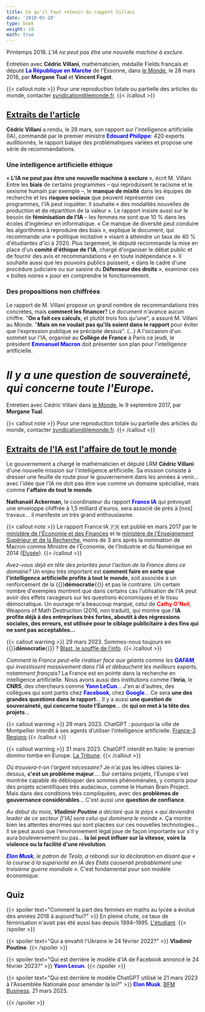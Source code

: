 ```yaml
---
title: Ce qu'il faut retenir du rapport Villani
date: '2018-03-28'
type: book
weight: 10
math: true
---
```


Printemps 2018. <i>L'IA ne peut pas être une nouvelle machine à exclure.</i>

<!--more-->

Entretien avec <b>Cédric Villani</b>, mathématicien, médaille Fields français et député <b style="color:blue;">La République en Marche</b> de l'Essonne, dans [le Monde](https://www.lemonde.fr/pixels/article/2018/03/28/intelligence-artificielle-ce-qu-il-faut-retenir-du-rapport-de-cedric-villani_5277697_4408996.html), le 28 mars 2018, par <b>Morgane Tual</b> et <b>Vincent Fagot</b>.

{{< callout note >}}
Pour une reproduction totale ou partielle des articles du monde, contacter [syndication@lemonde.fr](mailto:syndication@lemonde.fr).
{{< /callout >}}

## [Extraits de l'article](https://www.lemonde.fr/pixels/article/2018/03/28/intelligence-artificielle-ce-qu-il-faut-retenir-du-rapport-de-cedric-villani_5277697_4408996.html)

<b>Cédric Villani</b> a rendu, le 28 mars, son rapport sur l'intelligence artificielle (IA), commandé par le premier ministre <b style="color:blue;">Edouard Philippe</b>: 420 experts auditionnés, le rapport balaye des problématiques variées et propose une série de recommandations.

### Une intelligence artificielle éthique
« <b>L'IA ne peut pas être une nouvelle machine à exclure</b> », écrit M. Villani. Entre les <b>biais</b> de certains programmes – qui reproduisent le racisme et le sexisme humain par exemple –, le <b>manque de mixité</b> dans les équipes de recherche et les <b>risques sociaux</b> que peuvent représenter ces programmes, l'IA peut inquiéter. Il souhaite « des modalités nouvelles de production et de répartition de la valeur ». Le rapport insiste aussi sur le besoin de <b>féminisation de l'IA</b> – les femmes ne sont que 10 % dans les écoles d'ingénieur en informatique. « Ce manque de diversité peut conduire les algorithmes à reproduire des biais », explique le document, qui recommande une « politique incitative » visant à atteindre un taux de 40 % d'étudiantes d'ici à 2020. Plus largement, le député recommande la mise en place d'un <b>comité d'éthique de l'IA</b>, chargé d'organiser le débat public et de fournir des avis et recommandations « en toute indépendance ». Il souhaite aussi que les pouvoirs publics puissent, « dans le cadre d'une procédure judiciaire ou sur saisine du <b>Défenseur des droits</b> », examiner ces « boîtes noires » pour en comprendre le fonctionnement.

### Des propositions non chiffrées
Le rapport de M. Villani propose un grand nombre de recommandations très concrètes, mais <b>comment les financer</b>? Le document n'avance aucun chiffre. "<b>On a fait ces calculs</b>, et plutôt trois fois qu'une", a assuré M. Villani au Monde. "<b>Mais on ne voulait pas qu'ils soient dans le rapport</b> pour éviter que l'expression publique se précipite dessus". (...) A l'occasion d'un sommet sur l'IA, organisé au <b>Collège de France</b> à Paris ce jeudi, le président <b style="color:blue;">Emmanuel Macron</b> doit présenter son plan pour l'intelligence artificielle.

# <i>Il y a une question de souveraineté, qui concerne toute l'Europe.</i>

Entretien avec Cédric Villani dans [le Monde](https://www.lemonde.fr/pixels/article/2017/09/09/cedric-villani-l-intelligence-artificielle-est-l-affaire-de-tout-le-monde_5183163_4408996.html), le 9 septembre 2017, par <b>Morgane Tual</b>.

{{< callout note >}}
Pour une reproduction totale ou partielle des articles du monde, contacter [syndication@lemonde.fr](mailto:syndication@lemonde.fr).
{{< /callout >}}

## [Extraits de l'IA est l'affaire de tout le monde](https://www.lemonde.fr/pixels/article/2017/09/09/cedric-villani-l-intelligence-artificielle-est-l-affaire-de-tout-le-monde_5183163_4408996.html)

Le gouvernement a chargé le mathématicien et député LRM <b>Cédric Villani</b> d'une nouvelle mission sur l'intelligence artificielle. Sa mission consiste à dresser une feuille de route pour le gouvernement dans les années à venir... avec l'idée que l'IA ne doit pas être vue comme un domaine spécialisé, mais comme <b>l'affaire de tout le monde</b>.

<b>Nathanaël Ackerman</b>, le coordinateur du rapport <b style="color:blue;">France IA</b> qui prévoyait une enveloppe chiffrée à 1,5 milliard d'euros, sera associé de près à [nos] travaux... il manifeste un très grand enthousiasme.

{{< callout note >}}
Le rapport France IA 🇫🇷 est publié en mars 2017 par le [ministère de l'Économie et des Finances](https://www.economie.gouv.fr/files/files/PDF/2017/Conclusions_Groupes_Travail_France_IA.pdf) et le [ministère de l'Enseignement Supérieur et de la Recherche](https://www.enseignementsup-recherche.gouv.fr/fr/rapport-strategie-france-ia-pour-le-developpement-des-technologies-d-intelligence-artificielle-47691), moins de 3 ans après la nomination de Macron comme Ministre de l’Économie, de l’Industrie et du Numérique en 2014 ([Elysée](https://www.elysee.fr/emmanuel-macron)).
{{< /callout >}}

<i>Avez-vous déjà en tête des priorités pour l'action de la France dans ce domaine?</i> Un enjeu très important est <b>comment faire en sorte que l'intelligence artificielle profite à tout le monde</b>, soit associée à un renforcement de la {{<hl>}}<b>démocratie</b>{{</hl>}} et pas le contraire. Un certain nombre d'exemples montrent que dans certains cas l'utilisation de l'IA peut avoir des effets ravageurs sur les questions économiques et le tissu démocratique. Un ouvrage m'a beaucoup marqué, celui de <b style="color:red;">Cathy O'Neil</b>, Weapons of Math Destruction (2016, non traduit), qui montre que l'<b>IA profite déjà à des entreprises très fortes, aboutit à des régressions sociales, des erreurs, est utilisée pour le ciblage publicitaire à des fins qui ne sont pas acceptables...</b>

{{< callout warning >}}
29 mars 2023. Sommes-nous toujours en {{<hl>}}<b>démocratie</b>{{</hl>}} ? [Blast, le souffle de l'info](https://www.blast-info.fr/articles/2023/sommes-nous-toujours-en-democratie-AwJ1_TmlTM-ONwHybrhuqQ).
{{< /callout >}}

<i>Comment la France peut-elle rivaliser face aux géants comme les <b style="color:blue;">GAFAM</b>, qui investissent massivement dans l'IA et débauchent les meilleurs experts, notamment français?</i> La France est en pointe dans la recherche en intelligence artificielle. Nous avons aussi des institutions comme l'<b>Inria</b>, le <b>CNRS</b>, des chercheurs comme <b style="color:blue;">Yann LeCun</b>... J'en ai d'autres, des collègues qui sont partis chez <b style="color:blue;">Facebook</b>, chez <b style="color:blue;">Google</b>... Ce sera <b>une des grandes questions dans le rapport</b>... Il y a aussi <b>une question de souveraineté, qui concerne toute l'Europe</b>... de <b>qui on met à la tête des projets</b>...

{{< callout warning >}}
29 mars 2023. ChatGPT : pourquoi la ville de Montpellier interdit à ses agents d’utiliser l'intelligence artificielle. [France-3 Regions](https://france3-regions.francetvinfo.fr/occitanie/herault/montpellier/chatgpt-revolutionnaire-mais-qui-inquiete-pourquoi-la-ville-de-montpellier-interdit-a-ses-agents-d-utiliser-l-intelligence-artificielle-2742446.html)
{{< /callout >}}

{{< callout warning >}}
31 mars 2023. ChatGPT interdit en Italie: le premier domino tombe en Europe. [La Tribune](https://www.latribune.fr/technos-medias/informatique/chatgpt-interdit-en-italie-le-premier-domino-tombe-en-europe-957429.html).
{{< /callout >}}

<i>Où trouvera-t-on l'argent nécessaire?</i> Je n'ai pas les idées claires là-dessus, <b>c'est un problème majeur</b>.... Sur certains projets, l'Europe s'est montrée capable de débloquer des sommes phénoménales, y compris pour des projets scientifiques très audacieux, comme le Human Brain Project. Mais dans des conditions très compliquées, avec des <b>problèmes de gouvernance considérables</b>... C'est aussi une <b>question de confiance</b>.

<i>Au début du mois, <b>Vladimir Poutine</b> a déclaré que le pays « qui deviendra leader de ce secteur [l'IA] sera celui qui dominera le monde ».</i> Ça montre bien les attentes énormes qui sont placées sur ces nouvelles technologies... Il se peut aussi que l'environnement légal joue de façon importante sur s'il y aura bouleversement ou pas... <b>la loi peut influer sur la vitesse, voire la violence ou la facilité d'une révolution</b>.

<i><b style="color:blue;">Elon Musk</b>, le patron de Tesla, a rebondi sur la déclaration en disant que « la course à la supériorité en IA des Etats causerait probablement une troisième guerre mondiale ».</i> C'est fondamental pour son modèle économique.

## Quiz

{{< spoiler text="Comment la part des femmes en maths au lycée a évolué des années 2018 à aujourd'hui?" >}}
En pleine chute, ce taux de féminisation n'avait pas été aussi bas depuis 1994–1995. [L'étudiant](https://www.letudiant.fr/lycee/infographies-comment-la-reforme-du-lycee-penalise-les-filles.html).
{{< /spoiler >}}

{{< spoiler text="Qui a envahit l'Ukraine le 24 février 2022?" >}}
<b>Vladimir Poutine</b>.
{{< /spoiler >}}

{{< spoiler text="Qui est derrière le modèle d'IA de Facebook annoncé le 24 février 2023?" >}}
<b style="color:blue;">Yann Lecun</b>.
{{< /spoiler >}}

{{< spoiler text="Qui est derrière le modèle ChatGPT utilisé le 21 mars 2023 à l'Assemblée Nationale pour amender la loi?" >}}
<b style="color:blue;">Elon Musk</b>. [BFM Business](https://www.bfmtv.com/tech/intelligence-artificielle/pour-la-premiere-fois-l-assemblee-nationale-va-debattre-d-un-amendement-redige-par-chat-gpt_AV-202303210310.html). 21 mars 2023.

{{< /spoiler >}}

